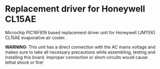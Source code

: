 # Replacement driver for Honeywell CL15AE

Microchip PIC16F819 based replacement driver unit for Honeywell (JMTEK) CL15AE evaporative air cooler.

**WARNING:** This unit has a direct connection with the AC mains voltage and makes sure to take all necessary precautions while assembling, testing and installing this board. Improper connection or short-circuits would cause lethal shock or fire!
